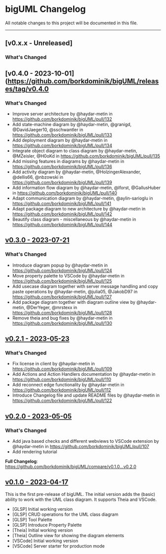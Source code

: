 # bigUML Changelog

All notable changes to this project will be documented in this file.

---

## [v0.x.x - Unreleased]

### What's Changed

## [v0.4.0 - 2023-10-01](https://github.com/borkdominik/bigUML/releases/tag/v0.4.0

### What's Changed

- Improve server architecture by @haydar-metin in https://github.com/borkdominik/bigUML/pull/132
- Add state-machine diagram by @haydar-metin, @granigd, @DavidJaeger10, @sschwantler in https://github.com/borkdominik/bigUML/pull/133
- Add deployment diagram by @haydar-metin in https://github.com/borkdominik/bigUML/pull/134
- Integrate object diagram to class diagram by @haydar-metin, @MZeisler, @H0oKd in https://github.com/borkdominik/bigUML/pull/135
- Add missing features in diagrams by @haydar-metin in https://github.com/borkdominik/bigUML/pull/136
- Add activity diagram by @haydar-metin, @HolzingerAlexander, @dellis66, @nbzowski in https://github.com/borkdominik/bigUML/pull/139
- Add information flow diagram by @haydar-metin, @lforst, @GallusHuber in https://github.com/borkdominik/bigUML/pull/140
- Adapt communication diagram by @haydar-metin, @aylin-sarioglu in https://github.com/borkdominik/bigUML/pull/141
- Adapt package diagram to new architecture by @haydar-metin in https://github.com/borkdominik/bigUML/pull/142
- Beautify class diagram - miscellaneous by @haydar-metin in https://github.com/borkdominik/bigUML/pull/144

## [v0.3.0 - 2023-07-21](https://github.com/borkdominik/bigUML/releases/tag/v0.3.0)

### What's Changed

- Introduce diagram popup by @haydar-metin in https://github.com/borkdominik/bigUML/pull/124
- Move property palette to VSCode by @haydar-metin in https://github.com/borkdominik/bigUML/pull/125
- Add usecase diagram together with server message handling and copy paste operations by @haydar-metin, @julia05, @JakobD97 in https://github.com/borkdominik/bigUML/pull/127
- Add package diagram together with diagram outline view by @haydar-metin, @DerYeger, @mrstexx in https://github.com/borkdominik/bigUML/pull/128
- Remove theia and bug fixes by @haydar-metin in https://github.com/borkdominik/bigUML/pull/130

## [v0.2.1 - 2023-05-23](https://github.com/borkdominik/bigUML/releases/tag/v0.2.1)

### What's Changed

- Fix license in client by @haydar-metin in https://github.com/borkdominik/bigUML/pull/109
- Add Actions and Action Handlers documentation by @haydar-metin in https://github.com/borkdominik/bigUML/pull/110
- Add reconnect edge functionality by @haydar-metin in https://github.com/borkdominik/bigUML/pull/112
- Introduce Changelog file and update README files by @haydar-metin in https://github.com/borkdominik/bigUML/pull/122

## [v0.2.0 - 2023-05-05](https://github.com/borkdominik/bigUML/releases/tag/v0.1.0)

### What's Changed

- Add java based checks and different webviews to VSCode extension by @haydar-metin in <https://github.com/borkdominik/bigUML/pull/107>
- Add rendering tutorial

**Full Changelog**: https://github.com/borkdominik/bigUML/compare/v0.1.0...v0.2.0

## [v0.1.0 - 2023-04-17](https://github.com/borkdominik/bigUML/releases/tag/v0.1.0)

This is the first pre-release of bigUML. The initial version adds the (basic) ability to work with the UML class diagram. It supports Theia and VSCode.

- [GLSP] Initial working version
- [GLSP] CRUD operations for the UML class diagram
- [GLSP] Tool Palette
- [GLSP] Introduce Property Palette
- [Theia] Initial working version
- [Theia] Outline view for showing the diagram elements
- [VSCode] Initial working version
- [VSCode] Server starter for production mode
